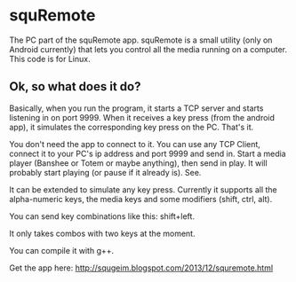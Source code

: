 squRemote
=========

The PC part of the squRemote app. squRemote is a small utility (only on Android currently) that lets you control all the media running on a computer.
This code is for Linux.

Ok, so what does it do?
------------------------

Basically, when you run the program, it starts a TCP server and starts listening in on port 9999. When it receives a key press (from the android app), it simulates the corresponding key press on the PC. That's it.

You don't need the app to connect to it. You can use any TCP Client, connect it to your PC's ip address and port 9999 and send in. Start a media player (Banshee or Totem or maybe anything), then send in play. It will probably start playing (or pause if it already is). See.

It can be extended to simulate any key press. Currently it supports all the alpha-numeric keys, the media keys and some modifiers (shift, ctrl, alt).

You can send key combinations like this: shift+left.

It only takes combos with two keys at the moment.

You can compile it with g++.

Get the app here: http://squgeim.blogspot.com/2013/12/squremote.html
